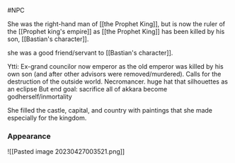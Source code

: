#NPC

She was the right-hand man of [[the Prophet King]], but is now the ruler of the [[Prophet king's empire]] as [[the Prophet King]] has been killed by his son, [[Bastian's character]].

she was a good friend/servant to [[Bastian's character]]. 

Ytti: Ex-grand councilor now emperor as the old emperor was killed by his own son (and after other advisors were removed/murdered). Calls for the destruction of the outside world. Necromancer. huge hat that silhouettes as an eclipse
But end goal: sacrifice all of akkara become godherself/inmortality 

She filled the castle, capital, and country with paintings that she made especially for the kingdom.



### Appearance

![[Pasted image 20230427003521.png]]
